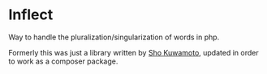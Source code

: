 # Inflect

Way to handle the pluralization/singularization of words in php.


Formerly this was just a library written by [Sho Kuwamoto](http://kuwamoto.org/2007/12/17/improved-pluralizing-in-php-actionscript-and-ror/), updated in order to work as a composer package.
